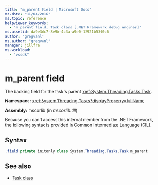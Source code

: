 ```yaml
---
title: "m_parent Field | Microsoft Docs"
ms.date: "11/04/2016"
ms.topic: reference
helpviewer_keywords:
  - "m_parent field, Task class [.NET Framework debug engines]"
ms.assetid: da9e3dc7-8e9b-4c3a-a9e0-12921b5300c6
author: "gregvanl"
ms.author: "gregvanl"
manager: jillfra
ms.workload:
  - "vssdk"
---
```

# m_parent field

The backing field for the task's parent <xref:System.Threading.Tasks.Task>.

**Namespace:** <xref:System.Threading.Tasks?displayProperty=fullName>

**Assembly:** mscorlib (in *mscorlib.dll*)

Because you can't access this internal member from the .NET Framework, the following syntax is provided in Common Intermediate Language (CIL).

## Syntax

```csharp
.field private initonly class System.Threading.Tasks.Task m_parent
```

## See also

- [Task class](../../extensibility/debugger/task-class-internal-members.md)